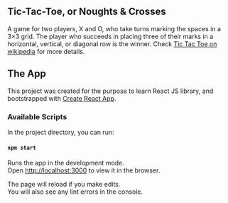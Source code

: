 ## Tic-Tac-Toe, or Noughts & Crosses


A game for two players, X and O, who take turns marking the spaces in a 3×3 grid. The player who succeeds in placing three of their marks in a horizontal, vertical, or diagonal row is the winner. Check [Tic Tac Toe on wikipedia](https://en.wikipedia.org/wiki/Tic-tac-toe) for more details.


## The App
This project was created for the purpose to learn React JS library, and bootstrapped with [Create React App](https://github.com/facebook/create-react-app).

  ### Available Scripts

  In the project directory, you can run:

  #### `npm start`

Runs the app in the development mode.<br>
Open [http://localhost:3000](http://localhost:3000) to view it in the browser.

The page will reload if you make edits.<br>
You will also see any lint errors in the console.


